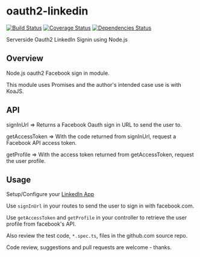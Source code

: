 # oauth2-linkedin

[![Build Status](https://travis-ci.org/rudijs/oauth2-linkedin.svg?branch=master)](https://travis-ci.org/rudijs/oauth2-linkedin)
[![Coverage Status](https://coveralls.io/repos/rudijs/oauth2-linkedin/badge.svg?branch=master&service=github)](https://coveralls.io/github/rudijs/oauth2-linkedin?branch=master)
[![Dependencies Status](https://david-dm.org/rudijs/oauth2-linkedin.svg)](https://david-dm.org/rudijs/oauth2-linkedin.svg)

Serverside Oauth2 LinkedIn Signin using Node.js

## Overview

Node.js oauth2 Facebook sign in module.

This module uses Promises and the author's intended case use is with KoaJS.

## API

signInUrl => Returns a Facebook Oauth sign in URL to send the user to.
 
getAccessToken => With the code returned from signInUrl, request a Facebook API access token.
 
getProfile => With the access token returned from getAccessToken, request the user profile.

## Usage

Setup/Configure your [LinkedIn App](https://developer.linkedin.com/docs/oauth2)

Use `signInUrl` in your routes to send the user to sign in with facebook.com.

Use `getAccessToken` and `getProfile` in your controller to retrieve the user profile from facebook's API.

Also review the test code, `*.spec.ts`, files in the github.com source repo.

Code review, suggestions and pull requests are welcome - thanks.

